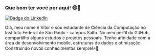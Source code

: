 
 ### Que bom ter você por aqui! 😄👋

[![Badge do LinkedIn](https://img.shields.io/badge/-LinkedIn-blue?style=flat-square&logo=Linkedin&logoColor=white&link=COLOQUE_O_LINK_DO_SEU_PERFIL_NO_LINKEDIN_AQUI)](COLOQUE_O_LINK_DO_SEU_PERFIL_NO_LINKEDIN_AQUI)

Olá, meu nome é Vítor e sou estudante de Ciência da Computação no Instituto Federal de São Paulo - campus Salto. No meu perfil do GitHub, compartilho alguns estudos e projetos pessoais. Tenho afinidade com a área de desenvolvimento mobile, estruturas de dados e otimização. Construindo novos conhecimentos sempre!⚡🌱
